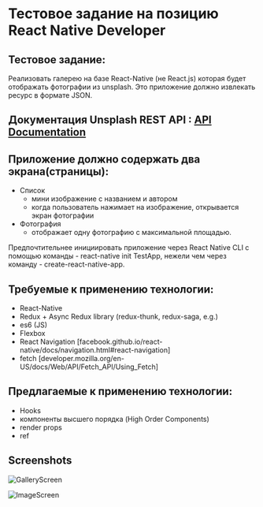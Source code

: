 # Тестовое задание на позицию React Native Developer

## Тестовое задание:
Реализовать галерею на базе React-Native (не React.js) которая будет отображать фотографии из unsplash. Это приложение должно извлекать ресурс в формате JSON.

## Документация Unsplash REST API : [API Documentation](https://unsplash.com/documentation)

## Приложение должно содержать два экрана(страницы):
* Список
	- мини изображение с названием и автором
	- когда пользователь нажимает на изображение, открывается экран фотографии 
* Фотография
	- отображает одну фотографию с максимальной площадью.

Предпочтительнее инициировать приложение через React Native CLI с помощью команды - react-native init TestApp, нежели чем через команду - create-react-native-app.


## Требуемые к применению технологии:
* React-Native
* Redux + Async Redux library (redux-thunk, redux-saga, e.g.)
* es6 (JS)
* Flexbox
* React Navigation [facebook.github.io/react-native/docs/navigation.html#react-navigation]
* fetch [developer.mozilla.org/en-US/docs/Web/API/Fetch_API/Using_Fetch]

## Предлагаемые к применению технологии:
* Hooks
* компоненты высшего порядка (High Order Components)
* render props
* ref

## Screenshots

![GalleryScreen](https://user-images.githubusercontent.com/20335885/60186510-9bbbac80-9834-11e9-8a57-b302401601a1.jpg)

![ImageScreen](https://user-images.githubusercontent.com/20335885/60186541-ae35e600-9834-11e9-9795-22e8d494dd70.jpg)